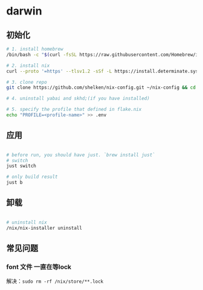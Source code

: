 # darwin

## 初始化

```bash
# 1. install homebrew 
/bin/bash -c "$(curl -fsSL https://raw.githubusercontent.com/Homebrew/install/HEAD/install.sh)"

# 2. install nix
curl --proto '=https' --tlsv1.2 -sSf -L https://install.determinate.systems/nix | sh -s -- install

# 3. clone repo
git clone https://github.com/shelken/nix-config.git ~/nix-config && cd ~/nix-config

# 4. uninstall yabai and skhd;(if you have installed)

# 5. specify the profile that defined in flake.nix 
echo "PROFILE=<profile-name>" >> .env

```

## 应用

```bash

# before run, you should have just. `brew install just`
# switch  
just switch

# only build result
just b

```

## 卸载

```bash

# uninstall nix 
/nix/nix-installer uninstall

```


## 常见问题

### font 文件 一直在等lock

解决：`sudo rm -rf /nix/store/**.lock`


